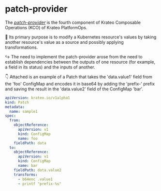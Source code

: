 # patch-provider

The [𝘱𝘢𝘵𝘤𝘩-𝘱𝘳𝘰𝘷𝘪𝘥𝘦𝘳](https://github.com/krateoplatformops/patch-provider) is the fourth component of Krateo Composable Operations (KCO) of Krateo PlatformOps.

🎯 Its primary purpose is to modify a Kubernetes resource's values by taking another resource's value as a source and possibly applying transformations.

↪ The need to implement the patch-provider arose from the need to establish dependencies between the outputs of one resource (for example, a field in its status) and the inputs of another.

👇 Attached is an example of a Patch that takes the 'data.value1' field from the 'foo' ConfigMap and encodes it in base64 by adding the 'prefix-' prefix and saving the result in the 'data.value2' field of the ConfigMap 'bar'.

```yaml
apiVersion: krateo.io/v1alpha1
kind: Patch
metadata:
  name: sample1
spec:
  from:
    objectReference:
      apiVersion: v1
      kind: ConfigMap
      name: foo
    fieldPath: data
  to:
    objectReference:
      apiVersion: v1
      kind: ConfigMap
      name: bar
    fieldPath: data.value2
    transforms:
      - b64enc .value1
      - printf "prefix-%s"
 ```